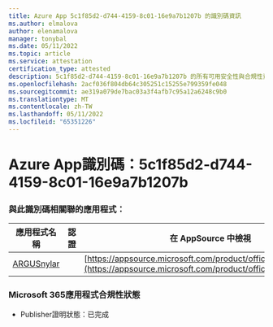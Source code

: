 ```yaml
---
title: Azure App 5c1f85d2-d744-4159-8c01-16e9a7b1207b 的識別碼資訊
ms.author: elmalova
author: elenamalova
manager: tonybal
ms.date: 05/11/2022
ms.topic: article
ms.service: attestation
certification_type: attested
description: 5c1f85d2-d744-4159-8c01-16e9a7b1207b 的所有可用安全性與合規性資訊。
ms.openlocfilehash: 2acf036f804db64c305251c15255e799359fe048
ms.sourcegitcommit: ae319a079de7bac03a3f4afb7c95a12a6248c9b0
ms.translationtype: MT
ms.contentlocale: zh-TW
ms.lasthandoff: 05/11/2022
ms.locfileid: "65351226"
---
```

# <a name="azure-app-id-5c1f85d2-d744-4159-8c01-16e9a7b1207b"></a>Azure App識別碼：5c1f85d2-d744-4159-8c01-16e9a7b1207b


### <a name="apps-associated-with-this-id"></a>與此識別碼相關聯的應用程式：
| **應用程式名稱** | **認證** | **在 AppSource 中檢視** |
|--------------|---------------|-----------------------|
| [ARGUSnylar](../forward/WA200003186.md) |  | [https://appsource.microsoft.com/product/office/WA200003186](https://appsource.microsoft.com/product/office/WA200003186) |

### <a name="microsoft-365-app-compliance-status"></a>Microsoft 365應用程式合規性狀態
- Publisher證明狀態：已完成
